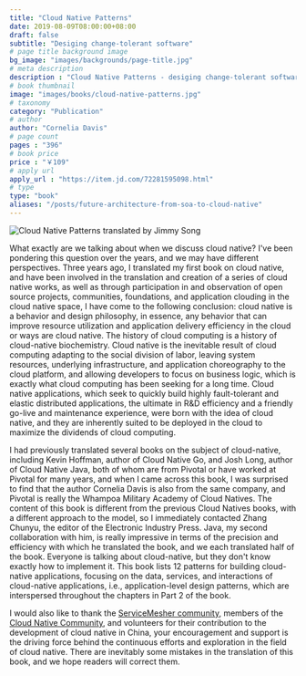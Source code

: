 ```yaml
---
title: "Cloud Native Patterns"
date: 2019-08-09T08:00:00+08:00
draft: false
subtitle: "Desiging change-tolerant software"
# page title background image
bg_image: "images/backgrounds/page-title.jpg"
# meta description
description : "Cloud Native Patterns - desiging change-tolerant software, translated by Ruofei Zhang and Jimmy Song."
# book thumbnail
image: "images/books/cloud-native-patterns.jpg"
# taxonomy
category: "Publication"
# author
author: "Cornelia Davis"
# page count
pages : "396"
# book price
price : "￥109"
# apply url
apply_url : "https://item.jd.com/72281595098.html"
# type
type: "book"
aliases: "/posts/future-architecture-from-soa-to-cloud-native"
---
```


![Cloud Native Patterns translated by Jimmy Song](https://res.cloudinary.com/jimmysong/image/upload/v1596934111/images/cloud-native-patterns-jimmysong.jpg)

What exactly are we talking about when we discuss cloud native? I've been pondering this question over the years, and we may have different perspectives. Three years ago, I translated my first book on cloud native, and have been involved in the translation and creation of a series of cloud native works, as well as through participation in and observation of open source projects, communities, foundations, and application clouding in the cloud native space, I have come to the following conclusion: cloud native is a behavior and design philosophy, in essence, any behavior that can improve resource utilization and application delivery efficiency in the cloud or ways are cloud native. The history of cloud computing is a history of cloud-native biochemistry. Cloud native is the inevitable result of cloud computing adapting to the social division of labor, leaving system resources, underlying infrastructure, and application choreography to the cloud platform, and allowing developers to focus on business logic, which is exactly what cloud computing has been seeking for a long time. Cloud native applications, which seek to quickly build highly fault-tolerant and elastic distributed applications, the ultimate in R&D efficiency and a friendly go-live and maintenance experience, were born with the idea of cloud native, and they are inherently suited to be deployed in the cloud to maximize the dividends of cloud computing.

I had previously translated several books on the subject of cloud-native, including Kevin Hoffman, author of Cloud Native Go, and Josh Long, author of Cloud Native Java, both of whom are from Pivotal or have worked at Pivotal for many years, and when I came across this book, I was surprised to find that the author Cornelia Davis is also from the same company, and Pivotal is really the Whampoa Military Academy of Cloud Natives. The content of this book is different from the previous Cloud Natives books, with a different approach to the model, so I immediately contacted Zhang Chunyu, the editor of the Electronic Industry Press. Java, my second collaboration with him, is really impressive in terms of the precision and efficiency with which he translated the book, and we each translated half of the book.
Everyone is talking about cloud-native, but they don't know exactly how to implement it. This book lists 12 patterns for building cloud-native applications, focusing on the data, services, and interactions of cloud-native applications, i.e., application-level design patterns, which are interspersed throughout the chapters in Part 2 of the book.

I would also like to thank the [ServiceMesher community](https://www.servicemesher.com), members of the [Cloud Native Community](https://cloudnative.to), and volunteers for their contribution to the development of cloud native in China, your encouragement and support is the driving force behind the continuous efforts and exploration in the field of cloud native. There are inevitably some mistakes in the translation of this book, and we hope readers will correct them.
